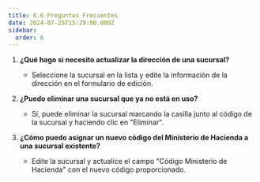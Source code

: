 ```yaml
---
title: 6.6 Preguntas Frecuentes
date: 2024-07-25T15:29:00.000Z
sidebar:
  order: 6
---
```



1. **¿Qué hago si necesito actualizar la dirección de una sucursal?**

   * Seleccione la sucursal en la lista y edite la información de la dirección en el formulario de edición.
2. **¿Puedo eliminar una sucursal que ya no está en uso?**

   * Sí, puede eliminar la sucursal marcando la casilla junto al código de la sucursal y haciendo clic en "Eliminar".
3. **¿Cómo puedo asignar un nuevo código del Ministerio de Hacienda a una sucursal existente?**

   * Edite la sucursal y actualice el campo "Código Ministerio de Hacienda" con el nuevo código proporcionado.
